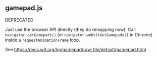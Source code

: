 gamepad.js
----------

DEPRECATED

Just use the browser API directly (they do remapping now). Call
`navigator.getGamepads()` (or `navigator.webkitGetGamepads()` in Chrome)
inside a `requestAnimationFrame` loop.

See https://dvcs.w3.org/hg/gamepad/raw-file/default/gamepad.html
